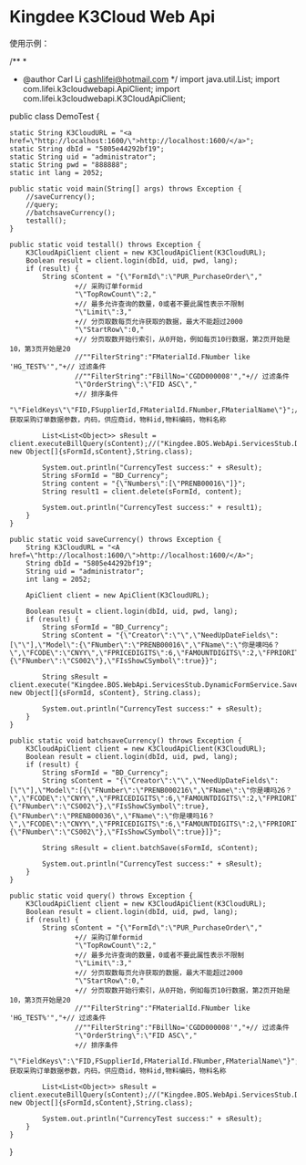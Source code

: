 # Kingdee K3Cloud Web Api
 使用示例：

/**
 *
 * @author Carl Li <cashlifei@hotmail.com>
 */
import java.util.List;
import com.lifei.k3cloudwebapi.ApiClient;
import com.lifei.k3cloudwebapi.K3CloudApiClient;

public class DemoTest {

    static String K3CloudURL = "<a href=\"http://localhost:1600/\">http://localhost:1600/</a>";
    static String dbId = "5805e44292bf19";
    static String uid = "administrator";
    static String pwd = "888888";
    static int lang = 2052;

    public static void main(String[] args) throws Exception {
        //saveCurrency();
        //query;
        //batchsaveCurrency();
        testall();
    }

    public static void testall() throws Exception {
        K3CloudApiClient client = new K3CloudApiClient(K3CloudURL);
        Boolean result = client.login(dbId, uid, pwd, lang);
        if (result) {
            String sContent = "{\"FormId\":\"PUR_PurchaseOrder\","
                    +// 采购订单formid
                    "\"TopRowCount\":2,"
                    +// 最多允许查询的数量，0或者不要此属性表示不限制
                    "\"Limit\":3,"
                    +// 分页取数每页允许获取的数据，最大不能超过2000
                    "\"StartRow\":0,"
                    +// 分页取数开始行索引，从0开始，例如每页10行数据，第2页开始是10，第3页开始是20
                    //""FilterString":"FMaterialId.FNumber like 'HG_TEST%'","+// 过滤条件
                    //""FilterString":"FBillNo='CGDD000008'","+// 过滤条件
                    "\"OrderString\":\"FID ASC\","
                    +// 排序条件
                    "\"FieldKeys\"\"FID,FSupplierId,FMaterialId.FNumber,FMaterialName\"}";// 获取采购订单数据参数，内码，供应商id，物料id,物料编码，物料名称

            List<List<Object>> sResult = client.executeBillQuery(sContent);//("Kingdee.BOS.WebApi.ServicesStub.DynamicFormService.Save", new Object[]{sFormId,sContent},String.class);

            System.out.println("CurrencyTest success:" + sResult);
            String sFormId = "BD_Currency";
            String content = "{\"Numbers\":[\"PRENB00016\"]}";
            String result1 = client.delete(sFormId, content);

            System.out.println("CurrencyTest success:" + result1);
        }
    }

    public static void saveCurrency() throws Exception {
        String K3CloudURL = "<A href=\"http://localhost:1600/\">http://localhost:1600/</A>";
        String dbId = "5805e44292bf19";
        String uid = "administrator";
        int lang = 2052;

        ApiClient client = new ApiClient(K3CloudURL);

        Boolean result = client.login(dbId, uid, pwd, lang);
        if (result) {
            String sFormId = "BD_Currency";
            String sContent = "{\"Creator\":\"\",\"NeedUpDateFields\":[\"\"],\"Model\":{\"FNumber\":\"PRENB00016\",\"FName\":\"你是噢吗6？\",\"FCODE\":\"CNYY\",\"FPRICEDIGITS\":6,\"FAMOUNTDIGITS\":2,\"FPRIORITY\":0,\"FCURRENCYSYMBOLID\":{\"FNumber\":\"CS002\"},\"FIsShowCSymbol\":true}}";

            String sResult = client.execute("Kingdee.BOS.WebApi.ServicesStub.DynamicFormService.Save", new Object[]{sFormId, sContent}, String.class);

            System.out.println("CurrencyTest success:" + sResult);
        }
    }

    public static void batchsaveCurrency() throws Exception {
        K3CloudApiClient client = new K3CloudApiClient(K3CloudURL);
        Boolean result = client.login(dbId, uid, pwd, lang);
        if (result) {
            String sFormId = "BD_Currency";
            String sContent = "{\"Creator\":\"\",\"NeedUpDateFields\":[\"\"],\"Model\":[{\"FNumber\":\"PRENB000216\",\"FName\":\"你是噢吗26？\",\"FCODE\":\"CNYY\",\"FPRICEDIGITS\":6,\"FAMOUNTDIGITS\":2,\"FPRIORITY\":0,\"FCURRENCYSYMBOLID\":{\"FNumber\":\"CS002\"},\"FIsShowCSymbol\":true},{\"FNumber\":\"PRENB00036\",\"FName\":\"你是噢吗16？\",\"FCODE\":\"CNYY\",\"FPRICEDIGITS\":6,\"FAMOUNTDIGITS\":2,\"FPRIORITY\":0,\"FCURRENCYSYMBOLID\":{\"FNumber\":\"CS002\"},\"FIsShowCSymbol\":true}]}";

            String sResult = client.batchSave(sFormId, sContent);

            System.out.println("CurrencyTest success:" + sResult);
        }
    }

    public static void query() throws Exception {
        K3CloudApiClient client = new K3CloudApiClient(K3CloudURL);
        Boolean result = client.login(dbId, uid, pwd, lang);
        if (result) {
            String sContent = "{\"FormId\":\"PUR_PurchaseOrder\","
                    +// 采购订单formid
                    "\"TopRowCount\":2,"
                    +// 最多允许查询的数量，0或者不要此属性表示不限制
                    "\"Limit\":3,"
                    +// 分页取数每页允许获取的数据，最大不能超过2000
                    "\"StartRow\":0,"
                    +// 分页取数开始行索引，从0开始，例如每页10行数据，第2页开始是10，第3页开始是20
                    //""FilterString":"FMaterialId.FNumber like 'HG_TEST%'","+// 过滤条件
                    //""FilterString":"FBillNo='CGDD000008'","+// 过滤条件
                    "\"OrderString\":\"FID ASC\","
                    +// 排序条件
                    "\"FieldKeys\":\"FID,FSupplierId,FMaterialId.FNumber,FMaterialName\"}";// 获取采购订单数据参数，内码，供应商id，物料id,物料编码，物料名称

            List<List<Object>> sResult = client.executeBillQuery(sContent);//("Kingdee.BOS.WebApi.ServicesStub.DynamicFormService.Save", new Object[]{sFormId,sContent},String.class);

            System.out.println("CurrencyTest success:" + sResult);
        }
    }
}
